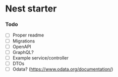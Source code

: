 # Nest starter

### Todo
- [ ] Proper readme
- [ ] Migrations
- [ ] OpenAPI
- [ ] GraphQL?
- [ ] Example service/controller
- [ ] DTOs
- [ ] Odata? (https://www.odata.org/documentation/)
